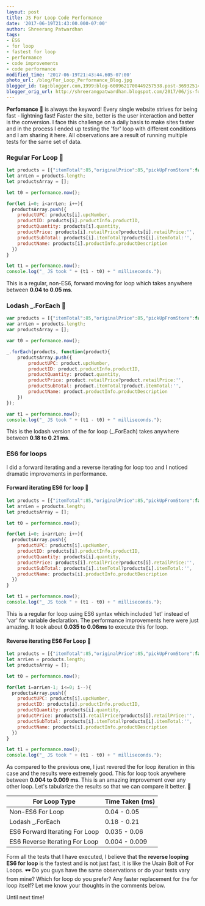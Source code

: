 ```yaml
---
layout: post
title: JS For Loop Code Performance
date: '2017-06-19T21:43:00.000-07:00'
author: Shreerang Patwardhan
tags:
- ES6
- for loop
- fastest for loop
- performance
- code improvements
- code performance
modified_time: '2017-06-19T21:43:44.605-07:00'
photo_url: /blog/For_Loop_Performance_Blog.jpg
blogger_id: tag:blogger.com,1999:blog-6009621700449257538.post-3693251472270111435
blogger_orig_url: http://shreerangpatwardhan.blogspot.com/2017/06/js-for-loop-code-performance.html
---
```


**Perfomance** 💨 is always the keyword! Every single website strives for being fast - lightning fast! Faster the site, better is the user interaction and better is the conversion. I face this challenge on a daily basis to make sites faster and in the process I ended up testing the 'for' loop with different conditions and I am sharing it here. All observations are a result of running multiple tests for the same set of data.

### Regular For Loop 🔁
```javascript
let products = [{"itemTotal":85,"originalPrice":85,"pickUpFromStore":false,"quantity":1,"retailPrice":85,"siteAvailablilityFlag":true,"productId":2112123827,"upcId":34046523123,"upcNumber":"86279088208xs","productInfo":{"basePriceType":0,"maxQuantity":6,"onSale":false,"productAvailable":true,"productDescription":"Some Product Name","productID":2112827,"productStockAvailability":"2","primaryImageName":"2725839as.fpx","defaultCategoryId":3179125,"lowAvailability":false,"brandName":"Brand Name"},"itemTotalBeforeDiscount":0,"retailItemTotal":85},{"itemTotal":85,"originalPrice":85,"pickUpFromStore":false,"quantity":1,"retailPrice":85,"siteAvailablilityFlag":true,"productId":2112123827,"upcId":34046523123,"upcNumber":"86279088208xs","productInfo":{"basePriceType":0,"maxQuantity":6,"onSale":false,"productAvailable":true,"productDescription":"Some Product Name","productID":2112827,"productStockAvailability":"2","primaryImageName":"2725839as.fpx","defaultCategoryId":3179125,"lowAvailability":false,"brandName":"Brand Name"},"itemTotalBeforeDiscount":0,"retailItemTotal":85},{"itemTotal":85,"originalPrice":85,"pickUpFromStore":false,"quantity":1,"retailPrice":85,"siteAvailablilityFlag":true,"productId":2112123827,"upcId":34046523123,"upcNumber":"86279088208xs","productInfo":{"basePriceType":0,"maxQuantity":6,"onSale":false,"productAvailable":true,"productDescription":"Some Product Name","productID":2112827,"productStockAvailability":"2","primaryImageName":"2725839as.fpx","defaultCategoryId":3179125,"lowAvailability":false,"brandName":"Brand Name"},"itemTotalBeforeDiscount":0,"retailItemTotal":85},{"itemTotal":85,"originalPrice":85,"pickUpFromStore":false,"quantity":1,"retailPrice":85,"siteAvailablilityFlag":true,"productId":2112123827,"upcId":34046523123,"upcNumber":"86279088208xs","productInfo":{"basePriceType":0,"maxQuantity":6,"onSale":false,"productAvailable":true,"productDescription":"Some Product Name","productID":2112827,"productStockAvailability":"2","primaryImageName":"2725839as.fpx","defaultCategoryId":3179125,"lowAvailability":false,"brandName":"Brand Name"},"itemTotalBeforeDiscount":0,"retailItemTotal":85}];
let arrLen = products.length;
let productsArray = [];

let t0 = performance.now();

for(let i=0; i<arrLen; i++){
  productsArray.push({
    productUPC: products[i].upcNumber,
    productID: products[i].productInfo.productID,
    productQuantity: products[i].quantity,
    productPrice: products[i].retailPrice?products[i].retailPrice:'',
    productSubTotal: products[i].itemTotal?products[i].itemTotal:'',
    productName: products[i].productInfo.productDescription
  })
}

let t1 = performance.now();
console.log("_ JS took " + (t1 - t0) + " milliseconds.");
```
This is a regular, non-ES6, forward moving for loop which takes anywhere between **0.04 to 0.05 ms**.

### Lodash _.ForEach 🔄
```javascript
var products = [{"itemTotal":85,"originalPrice":85,"pickUpFromStore":false,"quantity":1,"retailPrice":85,"siteAvailablilityFlag":true,"productId":2112123827,"upcId":34046523123,"upcNumber":"86279088208xs","productInfo":{"basePriceType":0,"maxQuantity":6,"onSale":false,"productAvailable":true,"productDescription":"Some Product Name","productID":2112827,"productStockAvailability":"2","primaryImageName":"2725839as.fpx","defaultCategoryId":3179125,"lowAvailability":false,"brandName":"Brand Name"},"itemTotalBeforeDiscount":0,"retailItemTotal":85},{"itemTotal":85,"originalPrice":85,"pickUpFromStore":false,"quantity":1,"retailPrice":85,"siteAvailablilityFlag":true,"productId":2112123827,"upcId":34046523123,"upcNumber":"86279088208xs","productInfo":{"basePriceType":0,"maxQuantity":6,"onSale":false,"productAvailable":true,"productDescription":"Some Product Name","productID":2112827,"productStockAvailability":"2","primaryImageName":"2725839as.fpx","defaultCategoryId":3179125,"lowAvailability":false,"brandName":"Brand Name"},"itemTotalBeforeDiscount":0,"retailItemTotal":85},{"itemTotal":85,"originalPrice":85,"pickUpFromStore":false,"quantity":1,"retailPrice":85,"siteAvailablilityFlag":true,"productId":2112123827,"upcId":34046523123,"upcNumber":"86279088208xs","productInfo":{"basePriceType":0,"maxQuantity":6,"onSale":false,"productAvailable":true,"productDescription":"Some Product Name","productID":2112827,"productStockAvailability":"2","primaryImageName":"2725839as.fpx","defaultCategoryId":3179125,"lowAvailability":false,"brandName":"Brand Name"},"itemTotalBeforeDiscount":0,"retailItemTotal":85},{"itemTotal":85,"originalPrice":85,"pickUpFromStore":false,"quantity":1,"retailPrice":85,"siteAvailablilityFlag":true,"productId":2112123827,"upcId":34046523123,"upcNumber":"86279088208xs","productInfo":{"basePriceType":0,"maxQuantity":6,"onSale":false,"productAvailable":true,"productDescription":"Some Product Name","productID":2112827,"productStockAvailability":"2","primaryImageName":"2725839as.fpx","defaultCategoryId":3179125,"lowAvailability":false,"brandName":"Brand Name"},"itemTotalBeforeDiscount":0,"retailItemTotal":85}];
var arrLen = products.length;
var productsArray = [];

var t0 = performance.now();

_.forEach(products, function(product){
	productsArray.push({
  		productUPC: product.upcNumber,
		productID: product.productInfo.productID,
		productQuantity: product.quantity,
		productPrice: product.retailPrice?product.retailPrice:'',
		productSubTotal: product.itemTotal?product.itemTotal:'',
		productName: product.productInfo.productDescription
	})
});

var t1 = performance.now();
console.log("_ JS took " + (t1 - t0) + " milliseconds.");
```
This is the lodash version of the for loop (_.ForEach) takes anywhere between **0.18 to 0.21 ms**.

### ES6 for loops
I did a forward iterating and a reverse iterating for loop too and I noticed dramatic improvements in performance.

#### Forward iterating ES6 for loop 🔄
```javascript
let products = [{"itemTotal":85,"originalPrice":85,"pickUpFromStore":false,"quantity":1,"retailPrice":85,"siteAvailablilityFlag":true,"productId":2112123827,"upcId":34046523123,"upcNumber":"86279088208xs","productInfo":{"basePriceType":0,"maxQuantity":6,"onSale":false,"productAvailable":true,"productDescription":"Some Product Name","productID":2112827,"productStockAvailability":"2","primaryImageName":"2725839as.fpx","defaultCategoryId":3179125,"lowAvailability":false,"brandName":"Brand Name"},"itemTotalBeforeDiscount":0,"retailItemTotal":85},{"itemTotal":85,"originalPrice":85,"pickUpFromStore":false,"quantity":1,"retailPrice":85,"siteAvailablilityFlag":true,"productId":2112123827,"upcId":34046523123,"upcNumber":"86279088208xs","productInfo":{"basePriceType":0,"maxQuantity":6,"onSale":false,"productAvailable":true,"productDescription":"Some Product Name","productID":2112827,"productStockAvailability":"2","primaryImageName":"2725839as.fpx","defaultCategoryId":3179125,"lowAvailability":false,"brandName":"Brand Name"},"itemTotalBeforeDiscount":0,"retailItemTotal":85},{"itemTotal":85,"originalPrice":85,"pickUpFromStore":false,"quantity":1,"retailPrice":85,"siteAvailablilityFlag":true,"productId":2112123827,"upcId":34046523123,"upcNumber":"86279088208xs","productInfo":{"basePriceType":0,"maxQuantity":6,"onSale":false,"productAvailable":true,"productDescription":"Some Product Name","productID":2112827,"productStockAvailability":"2","primaryImageName":"2725839as.fpx","defaultCategoryId":3179125,"lowAvailability":false,"brandName":"Brand Name"},"itemTotalBeforeDiscount":0,"retailItemTotal":85},{"itemTotal":85,"originalPrice":85,"pickUpFromStore":false,"quantity":1,"retailPrice":85,"siteAvailablilityFlag":true,"productId":2112123827,"upcId":34046523123,"upcNumber":"86279088208xs","productInfo":{"basePriceType":0,"maxQuantity":6,"onSale":false,"productAvailable":true,"productDescription":"Some Product Name","productID":2112827,"productStockAvailability":"2","primaryImageName":"2725839as.fpx","defaultCategoryId":3179125,"lowAvailability":false,"brandName":"Brand Name"},"itemTotalBeforeDiscount":0,"retailItemTotal":85}];
let arrLen = products.length;
let productsArray = [];

let t0 = performance.now();

for(let i=0; i<arrLen; i++){
  productsArray.push({
    productUPC: products[i].upcNumber,
    productID: products[i].productInfo.productID,
    productQuantity: products[i].quantity,
    productPrice: products[i].retailPrice?products[i].retailPrice:'',
    productSubTotal: products[i].itemTotal?products[i].itemTotal:'',
    productName: products[i].productInfo.productDescription
  })
}

let t1 = performance.now();
console.log("_ JS took " + (t1 - t0) + " milliseconds.");
```
This is a regular for loop using ES6 syntax which included 'let' instead of 'var' for variable declaration. The performance improvements here were just amazing. It took about **0.035 to 0.06ms** to execute this for loop.

#### Reverse iterating ES6 For Loop 💨
```javascript
let products = [{"itemTotal":85,"originalPrice":85,"pickUpFromStore":false,"quantity":1,"retailPrice":85,"siteAvailablilityFlag":true,"productId":2112123827,"upcId":34046523123,"upcNumber":"86279088208xs","productInfo":{"basePriceType":0,"maxQuantity":6,"onSale":false,"productAvailable":true,"productDescription":"Some Product Name","productID":2112827,"productStockAvailability":"2","primaryImageName":"2725839as.fpx","defaultCategoryId":3179125,"lowAvailability":false,"brandName":"Brand Name"},"itemTotalBeforeDiscount":0,"retailItemTotal":85},{"itemTotal":85,"originalPrice":85,"pickUpFromStore":false,"quantity":1,"retailPrice":85,"siteAvailablilityFlag":true,"productId":2112123827,"upcId":34046523123,"upcNumber":"86279088208xs","productInfo":{"basePriceType":0,"maxQuantity":6,"onSale":false,"productAvailable":true,"productDescription":"Some Product Name","productID":2112827,"productStockAvailability":"2","primaryImageName":"2725839as.fpx","defaultCategoryId":3179125,"lowAvailability":false,"brandName":"Brand Name"},"itemTotalBeforeDiscount":0,"retailItemTotal":85},{"itemTotal":85,"originalPrice":85,"pickUpFromStore":false,"quantity":1,"retailPrice":85,"siteAvailablilityFlag":true,"productId":2112123827,"upcId":34046523123,"upcNumber":"86279088208xs","productInfo":{"basePriceType":0,"maxQuantity":6,"onSale":false,"productAvailable":true,"productDescription":"Some Product Name","productID":2112827,"productStockAvailability":"2","primaryImageName":"2725839as.fpx","defaultCategoryId":3179125,"lowAvailability":false,"brandName":"Brand Name"},"itemTotalBeforeDiscount":0,"retailItemTotal":85},{"itemTotal":85,"originalPrice":85,"pickUpFromStore":false,"quantity":1,"retailPrice":85,"siteAvailablilityFlag":true,"productId":2112123827,"upcId":34046523123,"upcNumber":"86279088208xs","productInfo":{"basePriceType":0,"maxQuantity":6,"onSale":false,"productAvailable":true,"productDescription":"Some Product Name","productID":2112827,"productStockAvailability":"2","primaryImageName":"2725839as.fpx","defaultCategoryId":3179125,"lowAvailability":false,"brandName":"Brand Name"},"itemTotalBeforeDiscount":0,"retailItemTotal":85}];
let arrLen = products.length;
let productsArray = [];

let t0 = performance.now();

for(let i=arrLen-1; i<=0; i--){
  productsArray.push({
    productUPC: products[i].upcNumber,
    productID: products[i].productInfo.productID,
    productQuantity: products[i].quantity,
    productPrice: products[i].retailPrice?products[i].retailPrice:'',
    productSubTotal: products[i].itemTotal?products[i].itemTotal:'',
    productName: products[i].productInfo.productDescription
  })
}

let t1 = performance.now();
console.log("_ JS took " + (t1 - t0) + " milliseconds.");
```
As compared to the previous one, I just revered the for loop iteration in this case and the results were extremely good. This for loop took anywhere between **0.004 to 0.009 ms**. This is an amazing improvement over any other loop. Let's tabularize the results so that we can compare it better. 💨

| For Loop Type                  | Time Taken (ms) |
|--------------------------------|-----------------|
| Non-ES6 For Loop               | 0.04 - 0.05     |
| Lodash _.ForEach               | 0.18 - 0.21     |
| ES6 Forward Iterating For Loop | 0.035 - 0.06    |
| ES6 Reverse Iterating For Loop | 0.004 - 0.009   |

Form all the tests that I have executed, I believe that the **reverse looping ES6 for loop** is the fastest and is not just fast, it is like the Usain Bolt of For Loops. 🕶️ Do you guys have the same observations or do your tests vary from mine? Which for loop do you prefer? Any faster replacement for the for loop itself? Let me know your thoughts in the comments below.

Until next time!
